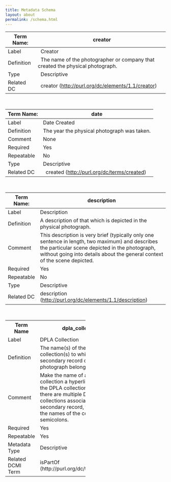 ```yaml
---
title: Metadata Schema
layout: about
permalink: /schema.html
---
```


| Term Name: | &nbsp; creator |
| --- | --- |
| Label | &nbsp; Creator |
| Definition | &nbsp; The name of the photographer or company that created the physical photograph. |
| Type | &nbsp; Descriptive |
| Related DC | &nbsp; creator (http://purl.org/dc/elements/1.1/creator) |

&nbsp;<br>

| Term Name: | date |
| --- | --- |
| Label | Date Created |
| Definition | The year the physical photograph was taken. |
| Comment | None |
| Required | Yes |
| Repeatable | No |
| Type | Descriptive |
| Related DC | &nbsp; created (http://purl.org/dc/terms/created) |

&nbsp;<br>

| Term Name: | description |
| --- | --- |
| Label | Description |
| Definition | A description of that which is depicted in the physical photograph. |
| Comment | This description is very brief (typically only one sentence in length, two maximum) and describes the particular scene depicted in the photograph, without going into details about the general context of the scene depicted. |
| Required | Yes |
| Repeatable | No |
| Type | Descriptive |
| Related DC | description (http://purl.org/dc/elements/1.1/description) |

&nbsp;<br>

<table style="width: 50%">
  <tr>
    <th>Term Name</th>
    <th>dpla_collection</th>
  </tr>
  <tr>
    <td>Label</td>
    <td>DPLA Collection</td>
  </tr>
  <tr>
    <td>Definition</td>
    <td>The name(s) of the DPLA collection(s) to which the secondary record of the physical photograph belongs.</td>
  </tr>
  <tr>
    <td>Comment</td>
    <td>Make the name of a DPLA collection a hyperlink that links to the DPLA collection on dp.la. If there are multiple DPLA collections associated with the secondary record, then separate the names of the collections with semicolons.</td>
  </tr>
  <tr>
    <td>Required</td>
    <td>Yes</td>
  </tr>
   <tr>
    <td>Repeatable</td>
    <td>Yes</td>
  </tr>
   <tr>
    <td>Metadata Type</td>
    <td>Descriptive</td>
  </tr>
    <tr>
    <td>Related DCMI Term</td>
    <td>isPartOf (http://purl.org/dc/terms/isPartOf)</td>
  </tr>
</table>

<br>




